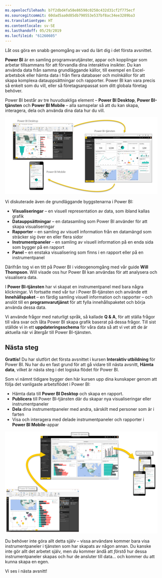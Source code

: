 ```yaml
---
ms.openlocfilehash: b7f2dbd4fa58e86598c0258c432d31cf2f775ecf
ms.sourcegitcommit: 60dad5aa0d85db790553e537bf8ac34ee3289ba3
ms.translationtype: HT
ms.contentlocale: sv-SE
ms.lasthandoff: 05/29/2019
ms.locfileid: "61260605"
---
```

Låt oss göra en snabb genomgång av vad du lärt dig i det första avsnittet.

**Power BI** är en samling programvarutjänster, appar och kopplingar som arbetar tillsammans för att förvandla dina interaktiva insikter. Du kan använda data från samma grundläggande källor, till exempel en Excel-arbetsbok eller hämta data i från flera databaser och molnkällor för att skapa komplexa datauppsättningar och rapporter. Power BI kan vara precis så enkelt som du vill, eller så företagsanpassat som ditt globala företag behöver.

Power BI består av tre huvudsakliga element – **Power BI Desktop**, **Power BI-tjänsten** och **Power BI Mobile** – alla samspelar så att du kan skapa, interagera, dela och använda dina data hur du vill.

![](media/0-4-summary-of-intro-to-power-bi/c0a4_1.png)

Vi diskuterade även de grundläggande byggstenarna i Power BI:

* **Visualiseringar** – en visuell representation av data, som ibland kallas grafik
* **Datauppsättningar** – en datasamling som Power BI använder för att skapa visualiseringar
* **Rapporter** – en samling av visuell information från en datamängd som sträcker sig över en eller flera sidor
* **Instrumentpaneler** – en samling av visuell information på en enda sida som bygger på en rapport
* **Panel** – en enstaka visualisering som finns i en rapport eller på en instrumentpanel

Därifrån tog vi en titt på Power BI i videogenomgång med vår guide **Will Thompson**. Will visade oss hur Power BI kan användas för att analysera och visualisera data.

<!---
In **Power BI Desktop**, we connected to a basic Excel file, created visualizations, then published those visualizations to the service. Even if you use Power BI only with your Excel workbooks, you can gain amazing visual insights with those Excel workbooks, and both interact and share it in ways never before possible.
-->
I **Power BI-tjänsten** har vi skapat en instrumentpanel med bara några klickningar. Vi fortsatte med vår tur i Power BI-tjänsten och använde ett **Innehållspaket** – en färdig samling visuell information och rapporter – och anslöt till en **programvarutjänst** för att fylla innehållspaketet och börja använda dessa data.

Vi använde frågor med naturligt språk, så kallade **Q & A**, för att ställa frågor till våra svar och låta Power BI skapa grafik baserat på dessa frågor. Till sist ställde vi in ett **uppdateringsschema** för våra data så att vi vet att de är aktuella när vi återgår till Power BI-tjänsten.

## <a name="next-steps"></a>Nästa steg
**Grattis!** Du har slutfört det första avsnittet i kursen **Interaktiv utbildning** för Power BI. Nu har du en fast grund för att gå vidare till nästa avsnitt, **Hämta data**, vilket är nästa steg i det logiska flödet för Power BI.

Som vi nämnt tidigare bygger den här kursen upp dina kunskaper genom att följa det vanligaste arbetsflödet i Power BI:

* Hämta data till **Power BI Desktop** och skapa en rapport.
* **Publicera** till Power BI-tjänsten där du skapar nya visualiseringar eller instrumentpaneler
* **Dela** dina instrumentpaneler med andra, särskilt med personer som är i farten
* Visa och interagera med delade instrumentpaneler och rapporter i **Power BI Mobile**-appar

![](media/0-4-summary-of-intro-to-power-bi/c0a1_1.png)

Du behöver inte göra allt detta själv – vissa användare kommer bara visa instrumentpaneler i tjänsten som har skapats av någon annan. Du kanske inte gör allt det arbetet själv, men *du* kommer ändå att *förstå* hur dessa instrumentpaneler skapas och hur de ansluter till data... och kommer du att kunna skapa en egen.

Vi ses i nästa avsnitt!


